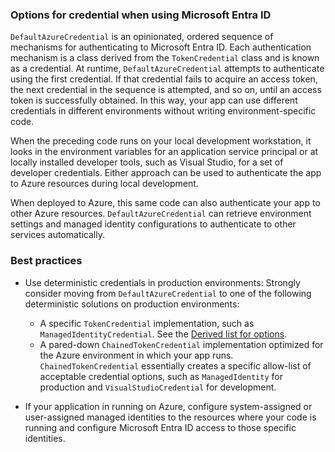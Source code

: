 ### Options for credential when using Microsoft Entra ID

`DefaultAzureCredential` is an opinionated, ordered sequence of mechanisms for authenticating to Microsoft Entra ID. Each authentication mechanism is a class derived from the `TokenCredential` class and is known as a credential. At runtime, `DefaultAzureCredential` attempts to authenticate using the first credential. If that credential fails to acquire an access token, the next credential in the sequence is attempted, and so on, until an access token is successfully obtained. In this way, your app can use different credentials in different environments without writing environment-specific code.

When the preceding code runs on your local development workstation, it looks in the environment variables for an application service principal or at locally installed developer tools, such as Visual Studio, for a set of developer credentials. Either approach can be used to authenticate the app to Azure resources during local development.

When deployed to Azure, this same code can also authenticate your app to other Azure resources. `DefaultAzureCredential` can retrieve environment settings and managed identity configurations to authenticate to other services automatically.

### Best practices

* Use deterministic credentials in production environments: Strongly consider moving from `DefaultAzureCredential` to one of the following deterministic solutions on production environments:

  * A specific `TokenCredential` implementation, such as `ManagedIdentityCredential`. See the [Derived list for options](/dotnet/api/azure.core.tokencredential#definition).
  * A pared-down `ChainedTokenCredential` implementation optimized for the Azure environment in which your app runs. `ChainedTokenCredential` essentially creates a specific allow-list of acceptable credential options, such as `ManagedIdentity` for production and `VisualStudioCredential` for development.

* If your application in running on Azure, configure system-assigned or user-assigned managed identities to the resources where your code is running and configure Microsoft Entra ID access to those specific identities. 